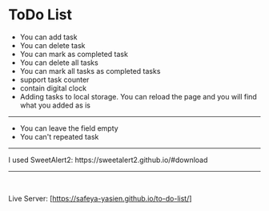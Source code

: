 # ToDo List

- You can add task
- You can delete task
- You can mark as completed task
- You can delete all tasks
- You can mark all tasks as completed tasks
- support task counter
- contain digital clock
- Adding tasks to local storage. You can reload the page and you will find what you added as is
<hr>

- You can leave the field empty
- You can't repeated task

<hr>
I used SweetAlert2: https://sweetalert2.github.io/#download
<hr>
<br>

Live Server: [https://safeya-yasien.github.io/to-do-list/]
